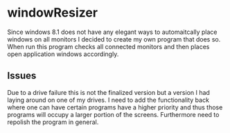 # windowResizer

Since windows 8.1 does not have any elegant ways to automaitcally place windows on all monitors I decided to create my own program that does so. When run this program checks all connected monitors and then places open application windows accordingly.

## Issues

Due to a drive failure this is not the finalized version but a version I had laying around on one of my drives. I need to add the functionality back where one can have certain programs have a higher priority and thus those programs will occupy a larger portion of the screens. Furthermore need to repolish the program in general.

